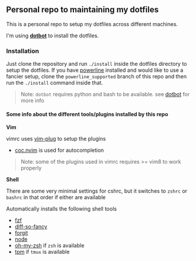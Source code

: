 ## Personal repo to maintaining my dotfiles

This is a personal repo to setup my dotfiles across different machines. 

I'm using [**dotbot**](https://github.com/anishathalye/dotbot) to install the dotfiles.

### Installation

Just clone the repository and run `./install` inside the dotfiles directory to setup the dotfiles. If you have [powerline](https://github.com/powerline/fonts) installed and would like to use a fancier setup, clone the `powerline_supported` branch of this repo and then run the `./install` command inside that.

> Note: `dotbot` requires python and bash to be available. see [dotbot](https://github.com/anishathalye/dotbot) for more info


#### Some info about the different tools/plugins installed by this repo

**Vim**

 vimrc uses [vim-plug](https://github.com/junegunn/vim-plug) to setup the plugins
 - [coc.nvim](https://github.com/neoclide/coc.nvim) is used for autocompletion
> Note: some of the plugins used in vimrc requires >= vim8 to work properly

**Shell**

There are some very minimal settings for cshrc, but it switches to `zshrc` or `bashrc` in that order if either are available

Automatically installs the following shell tools
 - [fzf](https://github.com/junegunn/fzf)
 - [diff-so-fancy](https://github.com/so-fancy/diff-so-fancy)
 - [forgit](https://github.com/wfxr/forgit)
 - [node](https://nodejs.org/en/)
 - [oh-my-zsh](https://github.com/ohmyzsh/ohmyzsh) if `zsh` is available
 - [tpm](https://github.com/tmux-plugins/tpm) if `tmux` is available
